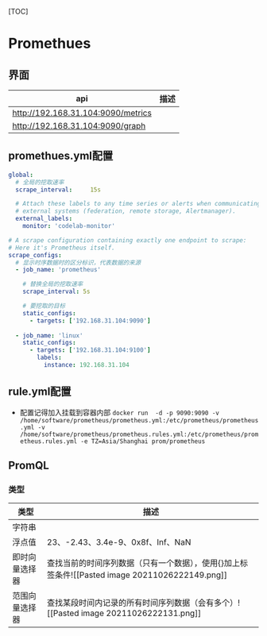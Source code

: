 [TOC]

# Promethues
## 界面
| api                                | 描述 |
| ---------------------------------- | ---- |
| http://192.168.31.104:9090/metrics |      |
| http://192.168.31.104:9090/graph   |      |

## promethues.yml配置
```yml
global:
  # 全局的挖取速率
  scrape_interval:     15s

  # Attach these labels to any time series or alerts when communicating with
  # external systems (federation, remote storage, Alertmanager).
  external_labels:
    monitor: 'codelab-monitor'

# A scrape configuration containing exactly one endpoint to scrape:
# Here it's Prometheus itself.
scrape_configs:
  # 显示时序数据时的区分标识，代表数据的来源
  - job_name: 'prometheus'

    # 替换全局的挖取速率
    scrape_interval: 5s

	# 要挖取的目标
    static_configs:
      - targets: ['192.168.31.104:9090']
 
  - job_name: 'linux'
    static_configs:
      - targets: ['192.168.31.104:9100']
        labels:
          instance: 192.168.31.104
```

## rule.yml配置

* 配置记得加入挂载到容器内部
`docker run  -d -p 9090:9090 -v /home/software/prometheus/prometheus.yml:/etc/prometheus/prometheus.yml -v  /home/software/prometheus/prometheus.rules.yml:/etc/prometheus/prometheus.rules.yml -e TZ=Asia/Shanghai prom/prometheus`

## PromQL
### 类型
| 类型           | 描述                                         |
| -------------- | -------------------------------------------- |
| 字符串         |                                              |
| 浮点值         | 23、-2.43、3.4e-9、0x8f、Inf、NaN            |
| 即时向量选择器 | 查找当前的时间序列数据（只有一个数据），使用{}加上标签条件![[Pasted image 20211026222149.png]]|
| 范围向量选择器               | 查找某段时间内记录的所有时间序列数据（会有多个）![[Pasted image 20211026222131.png]]                                             |